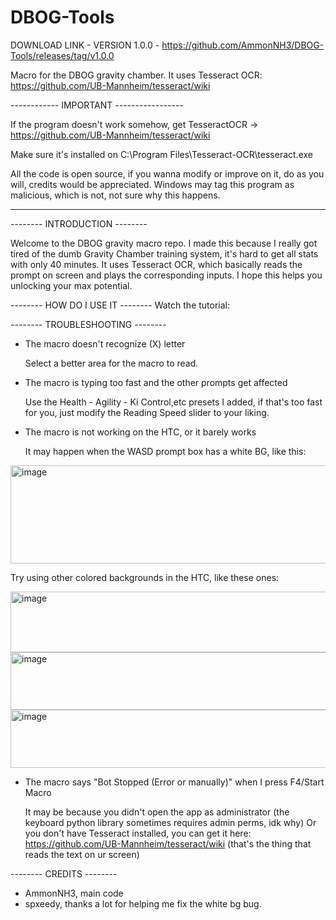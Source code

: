 # DBOG-Tools

DOWNLOAD LINK - VERSION 1.0.0 - https://github.com/AmmonNH3/DBOG-Tools/releases/tag/v1.0.0

Macro for the DBOG gravity chamber.
It uses Tesseract OCR: https://github.com/UB-Mannheim/tesseract/wiki

------------  IMPORTANT -----------------

If the program doesn't work somehow, get TesseractOCR -> https://github.com/UB-Mannheim/tesseract/wiki

Make sure it's installed on C:\Program Files\Tesseract-OCR\tesseract.exe

All the code is open source, if you wanna modify or improve on it, do as you will, credits would be appreciated.
Windows may tag this program as malicious, which is not, not sure why this happens. 

-------------------------------------------------------------------------------

-------- INTRODUCTION --------

Welcome to the DBOG gravity macro repo.
I made this because I really got tired of the dumb Gravity Chamber training system, it's hard to get all stats with only 40 minutes.
It uses Tesseract OCR, which basically reads the prompt on screen and plays the corresponding inputs.
I hope this helps you unlocking your max potential.

-------- HOW DO I USE IT --------
Watch the tutorial:

-------- TROUBLESHOOTING --------

- The macro doesn't recognize (X) letter

     Select a better area for the macro to read.

- The macro is typing too fast and the other prompts get affected

     Use the Health - Agility - Ki Control,etc presets I added, if that's too fast for you, just modify the Reading Speed slider to your liking.

- The macro is not working on the HTC, or it barely works

     It may happen when the WASD prompt box has a white BG, like this:

<img width="546" height="157" alt="image" src="https://github.com/user-attachments/assets/b36a565e-19f7-4ce8-8def-5731ba7929ec" />

Try using other colored backgrounds in the HTC, like these ones:

<img width="512" height="97" alt="image" src="https://github.com/user-attachments/assets/31a0f91b-f95a-484a-8463-afea8501cad6" />
<img width="511" height="92" alt="image" src="https://github.com/user-attachments/assets/519e80c4-39e7-4c5f-b816-39a0d2fbbec9" />
<img width="510" height="93" alt="image" src="https://github.com/user-attachments/assets/ea9d0e70-4cfa-43d7-b1f5-83dc4ecb36a0" />

- The macro says "Bot Stopped (Error or manually)" when I press F4/Start Macro

     It may be because you didn't open the app as administrator (the keyboard python library sometimes requires admin perms, idk why)
     Or you don't have Tesseract installed, you can get it here: https://github.com/UB-Mannheim/tesseract/wiki (that's the thing that reads the text on ur screen)


-------- CREDITS --------

 - AmmonNH3, main code
 - spxeedy, thanks a lot for helping me fix the white bg bug.

